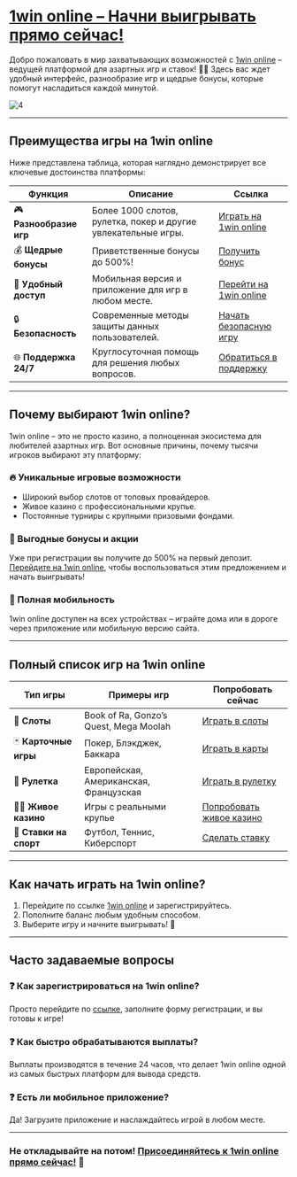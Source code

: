 # [1win online – Начни выигрывать прямо сейчас!](https://brandplay.link/6F5VqbyZ)

Добро пожаловать в мир захватывающих возможностей с [1win online](https://brandplay.link/6F5VqbyZ) – ведущей платформой для азартных игр и ставок! 🎰🎲 Здесь вас ждет удобный интерфейс, разнообразие игр и щедрые бонусы, которые помогут насладиться каждой минутой.

![4](https://github.com/user-attachments/assets/f4e21f86-92c1-4e84-b892-10170fb33e9f)

---

## Преимущества игры на 1win online

Ниже представлена таблица, которая наглядно демонстрирует все ключевые достоинства платформы:

| **Функция**            | **Описание**                                                                 | **Ссылка**                          |
|-------------------------|------------------------------------------------------------------------------|--------------------------------------|
| 🎮 **Разнообразие игр** | Более 1000 слотов, рулетка, покер и другие увлекательные игры.             | [Играть на 1win online](https://brandplay.link/6F5VqbyZ) |
| 💰 **Щедрые бонусы**    | Приветственные бонусы до 500%!                                              | [Получить бонус](https://brandplay.link/6F5VqbyZ)         |
| 📱 **Удобный доступ**   | Мобильная версия и приложение для игр в любом месте.                        | [Перейти на 1win online](https://brandplay.link/6F5VqbyZ) |
| 🔒 **Безопасность**     | Современные методы защиты данных пользователей.                             | [Начать безопасную игру](https://brandplay.link/6F5VqbyZ) |
| 🌐 **Поддержка 24/7**   | Круглосуточная помощь для решения любых вопросов.                          | [Обратиться в поддержку](https://brandplay.link/6F5VqbyZ) |

---

## Почему выбирают 1win online?

1win online – это не просто казино, а полноценная экосистема для любителей азартных игр. Вот основные причины, почему тысячи игроков выбирают эту платформу:

### 🔥 Уникальные игровые возможности
- Широкий выбор слотов от топовых провайдеров.
- Живое казино с профессиональными крупье.
- Постоянные турниры с крупными призовыми фондами.

### 💸 Выгодные бонусы и акции
Уже при регистрации вы получите до 500% на первый депозит. [Перейдите на 1win online](https://brandplay.link/6F5VqbyZ), чтобы воспользоваться этим предложением и начать выигрывать!

### 📱 Полная мобильность
1win online доступен на всех устройствах – играйте дома или в дороге через приложение или мобильную версию сайта.

---

## Полный список игр на 1win online

| **Тип игры**             | **Примеры игр**                     | **Попробовать сейчас**                            |
|---------------------------|-------------------------------------|--------------------------------------------------|
| 🎰 **Слоты**              | Book of Ra, Gonzo’s Quest, Mega Moolah | [Играть в слоты](https://brandplay.link/6F5VqbyZ) |
| 🃏 **Карточные игры**      | Покер, Блэкджек, Баккара           | [Играть в карты](https://brandplay.link/6F5VqbyZ) |
| 🎡 **Рулетка**            | Европейская, Американская, Французская | [Играть в рулетку](https://brandplay.link/6F5VqbyZ) |
| 👩‍💻 **Живое казино**      | Игры с реальными крупье            | [Попробовать живое казино](https://brandplay.link/6F5VqbyZ) |
| 🎲 **Ставки на спорт**     | Футбол, Теннис, Киберспорт         | [Сделать ставку](https://brandplay.link/6F5VqbyZ) |

---

## Как начать играть на 1win online?

1. Перейдите по ссылке [1win online](https://brandplay.link/6F5VqbyZ) и зарегистрируйтесь.
2. Пополните баланс любым удобным способом.
3. Выберите игру и начните выигрывать! 🎉

---

## Часто задаваемые вопросы

### ❓ Как зарегистрироваться на 1win online?
Просто перейдите по [ссылке](https://brandplay.link/6F5VqbyZ), заполните форму регистрации, и вы готовы к игре!

### ❓ Как быстро обрабатываются выплаты?
Выплаты производятся в течение 24 часов, что делает 1win online одной из самых быстрых платформ для вывода средств.

### ❓ Есть ли мобильное приложение?
Да! Загрузите приложение и наслаждайтесь игрой в любом месте.

---

### Не откладывайте на потом! [Присоединяйтесь к 1win online прямо сейчас!](https://brandplay.link/6F5VqbyZ) 🎉
